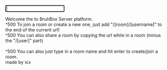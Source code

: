 <!DOCTYPE html>
<html>

<head>
	<meta charset="utf-8">
	<meta name="viewport" content="width=device-width">
	<title>BruhBox Server</title>
	<link href="css/style.css" rel="stylesheet" type="text/css" />
	<link rel="shortcut icon" type="image/x-icon" href="images/fav.png">
</head>

<body>
	<div class="app">
		<div class="list">
			<span id="typed"></span>
		</div>
		<div class="interface">
			<input type="text" id="message" autofocus>
		</div>
	</div>
	<div id="typed-strings">
		<p>Welcome the to BruhBox Server platform.<br> ^500 To join a room or create a new one, just add "/[room]/[username]" to the end of the current
			url!<br> ^500 You
			can also share a room by copying the url while in a room (minus the "/[user]" part)<br><br> ^500 You can also just
			type in a room name and hit enter to create/join a room.<br> made by icx</p>
	</div>
	<script src="/socket.io/socket.io.js"></script>
	<script src="https://ajax.googleapis.com/ajax/libs/jquery/3.3.1/jquery.min.js"></script>
	<script src="https://cdn.jsdelivr.net/npm/typed.js@2.0.9"></script>
	<script src="js/room.js"></script>
</body>

</html>
